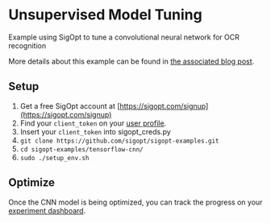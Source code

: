 # Unsupervised Model Tuning

Example using SigOpt to tune a convolutional neural network for OCR recognition

More details about this example can be found in [the associated blog post](LINK).

## Setup

1. Get a free SigOpt account at [https://sigopt.com/signup](https://sigopt.com/signup)
2. Find your `client_token` on your [user profile](https://sigopt.com/user/profile).
3. Insert your `client_token` into sigopt_creds.py
4. `git clone https://github.com/sigopt/sigopt-examples.git`
5. `cd sigopt-examples/tensorflow-cnn/`
4. `sudo ./setup_env.sh`

## Optimize

Once the CNN model is being optimized, you can track the progress on your [experiment dashboard](https://sigopt.com/experiment/list).
